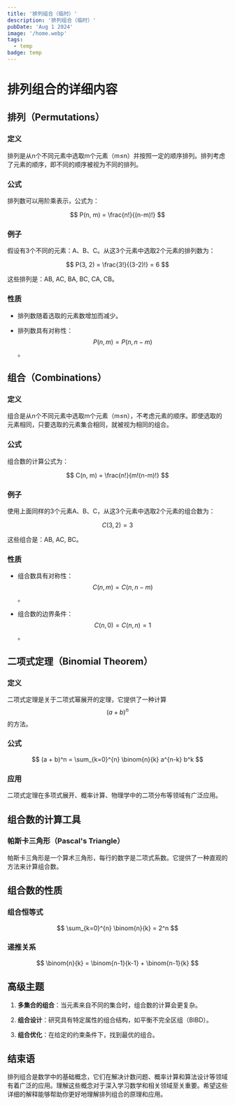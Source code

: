 ```yaml
---
title: '排列组合（临时）'
description: '排列组合（临时）'
pubDate: 'Aug 1 2024'
image: '/home.webp'
tags:
  - temp
badge: temp
---
```


# 排列组合的详细内容

## 排列（Permutations）

### 定义
排列是从n个不同元素中选取m个元素（m≤n）并按照一定的顺序排列。排列考虑了元素的顺序，即不同的顺序被视为不同的排列。

### 公式
排列数可以用阶乘表示，公式为：

$$ P(n, m) = \frac{n!}{(n-m)!} $$

### 例子
假设有3个不同的元素：A、B、C。从这3个元素中选取2个元素的排列数为：

$$ P(3, 2) = \frac{3!}{(3-2)!} = 6 $$

这些排列是：AB, AC, BA, BC, CA, CB。

### 性质
- 排列数随着选取的元素数增加而减少。

- 排列数具有对称性：$$ P(n, m) = P(n, n-m) $$。

## 组合（Combinations）

### 定义
组合是从n个不同元素中选取m个元素（m≤n），不考虑元素的顺序。即使选取的元素相同，只要选取的元素集合相同，就被视为相同的组合。

### 公式
组合数的计算公式为：

$$ C(n, m) = \frac{n!}{m!(n-m)!} $$

### 例子
使用上面同样的3个元素A、B、C，从这3个元素中选取2个元素的组合数为：

$$ C(3, 2) = 3 $$

这些组合是：AB, AC, BC。

### 性质

- 组合数具有对称性：$$ C(n, m) = C(n, n-m) $$。


- 组合数的边界条件：$$ C(n, 0) = C(n, n) = 1 $$。

## 二项式定理（Binomial Theorem）

### 定义

二项式定理是关于二项式幂展开的定理，它提供了一种计算$$ (a+b)^n $$的方法。

### 公式

$$ (a + b)^n = \sum_{k=0}^{n} \binom{n}{k} a^{n-k} b^k $$

### 应用

二项式定理在多项式展开、概率计算、物理学中的二项分布等领域有广泛应用。

## 组合数的计算工具

### 帕斯卡三角形（Pascal's Triangle）

帕斯卡三角形是一个算术三角形，每行的数字是二项式系数。它提供了一种直观的方法来计算组合数。


## 组合数的性质


### 组合恒等式

$$ \sum_{k=0}^{n} \binom{n}{k} = 2^n $$

### 递推关系

$$ \binom{n}{k} = \binom{n-1}{k-1} + \binom{n-1}{k} $$

## 高级主题

1. **多集合的组合**：当元素来自不同的集合时，组合数的计算会更复杂。

2. **组合设计**：研究具有特定属性的组合结构，如平衡不完全区组（BIBD）。

3. **组合优化**：在给定的约束条件下，找到最优的组合。

## 结束语

排列组合是数学中的基础概念，它们在解决计数问题、概率计算和算法设计等领域有着广泛的应用。理解这些概念对于深入学习数学和相关领域至关重要。希望这些详细的解释能够帮助你更好地理解排列组合的原理和应用。